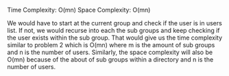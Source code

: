 Time Complexity: O(mn)
Space Complexity: O(mn)

We would have to start at the current group and check if the user is in users list. If not, we would recurse into each the sub groups and keep checking if the user exists within the sub group. That would give us the time complexity similar to problem 2 which is O(mn) where m is the amount of sub groups and n is the number of users. Similarly, the space complexity will also be O(mn) because of the about of sub groups within a directory and n is the number of users.
